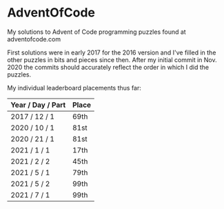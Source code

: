 # AdventOfCode

My solutions to Advent of Code programming puzzles found at adventofcode.com

First solutions were in early 2017 for the 2016 version and I've filled in the other puzzles in bits and pieces since then. After my initial commit in Nov. 2020 the commits should accurately reflect the order in which I did the puzzles.

My individual leaderboard placements thus far:

| Year / Day / Part | Place |
| ----------------- | ----- |
| 2017 / 12 / 1     | 69th  |
| 2020 / 10 / 1     | 81st  |
| 2020 / 21 / 1     | 81st  |
| 2021 / 1 / 1      | 17th  |
| 2021 / 2 / 2      | 45th  |
| 2021 / 5 / 1      | 79th  |
| 2021 / 5 / 2      | 99th  |
| 2021 / 7 / 1      | 99th  |
